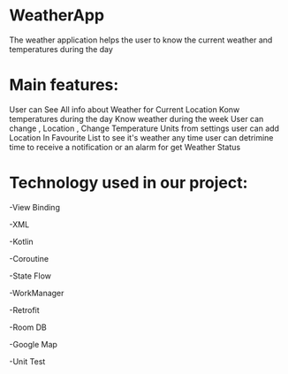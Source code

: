 # WeatherApp


The weather application helps the user to know the current weather and temperatures during the day

# Main features:

User can See All info about Weather for Current Location
Konw temperatures during the day
Know weather during the week
User can change , Location , Change Temperature Units from settings
user can add Location In Favourite List to see it's weather any time 
user can detrimine time to receive a notification or an alarm for get Weather Status 


# Technology used in our project:

-View Binding

-XML

-Kotlin

-Coroutine

-State Flow

-WorkManager

-Retrofit

-Room DB

-Google Map

-Unit Test
